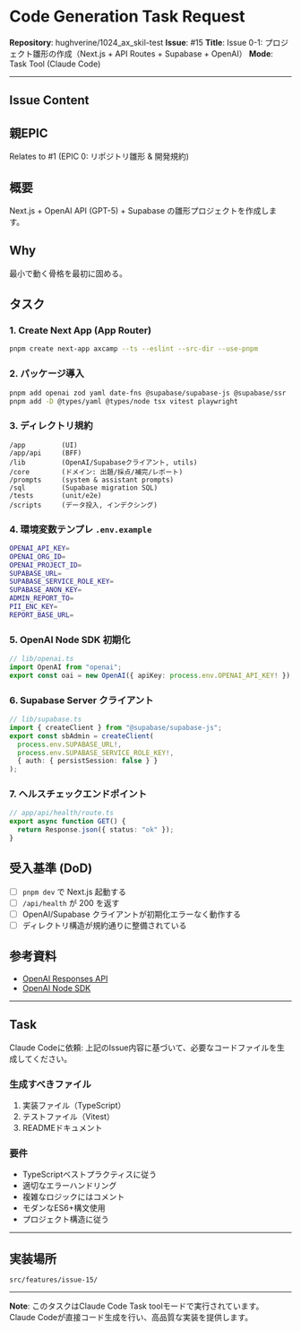 # Code Generation Task Request

**Repository**: hughverine/1024_ax_skil-test
**Issue**: #15
**Title**: Issue 0-1: プロジェクト雛形の作成（Next.js + API Routes + Supabase + OpenAI）
**Mode**: Task Tool (Claude Code)

---

## Issue Content

## 親EPIC
Relates to #1 (EPIC 0: リポジトリ雛形 & 開発規約)

## 概要
Next.js + OpenAI API (GPT-5) + Supabase の雛形プロジェクトを作成します。

## Why
最小で動く骨格を最初に固める。

## タスク

### 1. Create Next App (App Router)
```bash
pnpm create next-app axcamp --ts --eslint --src-dir --use-pnpm
```

### 2. パッケージ導入
```bash
pnpm add openai zod yaml date-fns @supabase/supabase-js @supabase/ssr
pnpm add -D @types/yaml @types/node tsx vitest playwright
```

### 3. ディレクトリ規約
```
/app         (UI)
/app/api     (BFF)
/lib         (OpenAI/Supabaseクライアント, utils)
/core        (ドメイン: 出題/採点/補完/レポート)
/prompts     (system & assistant prompts)
/sql         (Supabase migration SQL)
/tests       (unit/e2e)
/scripts     (データ投入, インデクシング)
```

### 4. 環境変数テンプレ `.env.example`
```bash
OPENAI_API_KEY=
OPENAI_ORG_ID=
OPENAI_PROJECT_ID=
SUPABASE_URL=
SUPABASE_SERVICE_ROLE_KEY=
SUPABASE_ANON_KEY=
ADMIN_REPORT_TO=
PII_ENC_KEY=
REPORT_BASE_URL=
```

### 5. OpenAI Node SDK 初期化
```ts
// lib/openai.ts
import OpenAI from "openai";
export const oai = new OpenAI({ apiKey: process.env.OPENAI_API_KEY! });
```

### 6. Supabase Server クライアント
```ts
// lib/supabase.ts
import { createClient } from "@supabase/supabase-js";
export const sbAdmin = createClient(
  process.env.SUPABASE_URL!,
  process.env.SUPABASE_SERVICE_ROLE_KEY!,
  { auth: { persistSession: false } }
);
```

### 7. ヘルスチェックエンドポイント
```ts
// app/api/health/route.ts
export async function GET() {
  return Response.json({ status: "ok" });
}
```

## 受入基準 (DoD)
- [ ] `pnpm dev` で Next.js 起動する
- [ ] `/api/health` が 200 を返す
- [ ] OpenAI/Supabase クライアントが初期化エラーなく動作する
- [ ] ディレクトリ構造が規約通りに整備されている

## 参考資料
- [OpenAI Responses API](https://platform.openai.com/docs/api-reference/responses)
- [OpenAI Node SDK](https://github.com/openai/openai-node)

---

## Task

Claude Codeに依頼: 上記のIssue内容に基づいて、必要なコードファイルを生成してください。

### 生成すべきファイル

1. 実装ファイル（TypeScript）
2. テストファイル（Vitest）
3. READMEドキュメント

### 要件

- TypeScriptベストプラクティスに従う
- 適切なエラーハンドリング
- 複雑なロジックにはコメント
- モダンなES6+構文使用
- プロジェクト構造に従う

---

## 実装場所

`src/features/issue-15/`

---

**Note**: このタスクはClaude Code Task toolモードで実行されています。
Claude Codeが直接コード生成を行い、高品質な実装を提供します。
